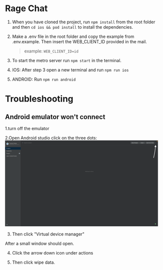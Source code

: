 # Rage Chat

1. When you have cloned the project, run `npm install` from the root folder and then `cd ios && pod install` to install the dependencies.

2. Make a .env file in the root folder and copy the example from .env.example. Then insert the WEB_CLIENT_ID provided in the mail.

   > example: `WEB_CLIENT_ID=id`

3. To start the metro server run `npm start` in the terminal.

4. IOS: After step 3 open a new terminal and run `npm run ios`

5. ANDROID: Run `npm run android`

# Troubleshooting
## Android emulator won't connect
1.turn off the emulator

2.Open Android studio click on the three dots:
        ![Example](./assets/androidstudioexample.png)

3. Then click "Virtual device manager"

After a small window should open. 

4. Click the arrow down icon under actions

5. Then click wipe data.
